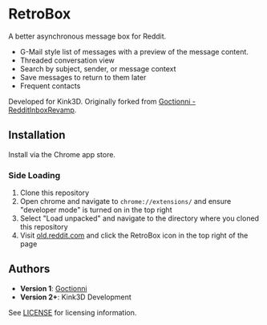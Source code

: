 # RetroBox

A better asynchronous message box for Reddit.

- G-Mail style list of messages with a preview of the message content.
- Threaded conversation view
- Search by subject, sender, or message context
- Save messages to return to them later
- Frequent contacts

Developed for Kink3D. Originally forked from [Goctionni - RedditInboxRevamp](https://github.com/Goctionni/RedditInboxRevamp).

## Installation

Install via the Chrome app store.

### Side Loading

1. Clone this repository
2. Open chrome and navigate to `chrome://extensions/` and ensure "developer mode" is turned on in the top right
3. Select "Load unpacked" and navigate to the directory where you cloned this repository
4. Visit [old.reddit.com](https://old.reddit.com) and click the RetroBox icon in the top right of the page

## Authors

- **Version 1**: [Goctionni](https://old.reddit.com/user/Goctionni)
- **Version 2+**: Kink3D Development

See [LICENSE](LICENSE.md) for licensing information.